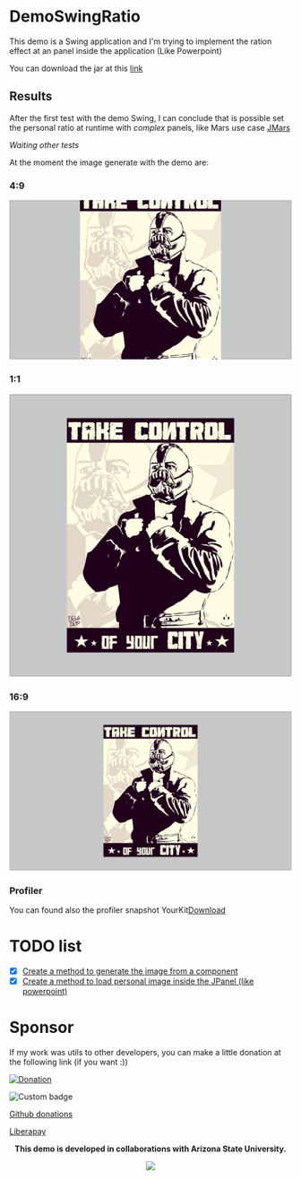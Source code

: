 # DemoSwingRatio

This demo is a Swing application and I'm trying to implement the ration effect at an panel inside the application (Like Powerpoint)

You can download the jar at this [link](https://gitlab.com/palazzovincenzo/demoswingratio/-/tree/master/bin)

## Results

After the first test with the demo Swing, I can conclude that is possible set the personal ratio at runtime with *complex* panels, like Mars use case [JMars](http://jmars.mars.asu.edu/)

_Waiting other tests_

At the moment the image generate with the demo are:

### 4:9

![](results/images-generated/bane_gotham_4:9.png)

### 1:1

![](results/images-generated/bane_gotham_1:1.png)

### 16:9

![](results/images-generated/bane_gotham_16:9.png)

### Profiler

You can found also the profiler snapshot YourKit[Download](https://gitlab.com/vincenzopalazzo/demoswingratio/-/raw/master/results/profiler-snapshot/RUN-2020-04-04.snapshot?inline=false)

# TODO list

- [X] [Create a method to generate the image from a component](https://stackoverflow.com/questions/1349220/convert-jpanel-to-image)
- [X] [Create a method to load personal image inside the JPanel (like powerpoint)](https://stackoverflow.com/questions/22162398/how-to-set-a-background-picture-in-jpanel)

# Sponsor

If my work was utils to other developers, you can make a little donation at the following link (if you want :))

[![Donation](https://img.shields.io/website/http/vincenzopalazzo.github.io/material-ui-swing-donations.svg?style=for-the-badge&up_color=yellow&up_message=Donation)](https://vincenzopalazzo.github.io/material-ui-swing-donations)

![Custom badge](https://img.shields.io/endpoint?style=for-the-badge&url=https%3A%2F%2Fshieldsio-patreon.herokuapp.com%2Fmaterialuiswing)

[Github donations](https://github.com/sponsors/vincenzopalazzo?preview=true)

[Liberapay](https://liberapay.com/vincenzopalazzo)

<p align="center" style="font-weight: bold;"> This demo is developed in collaborations with Arizona State University. </p>

<div align="center">
<img src="https://sundevilgymnastics.com/wp-content/uploads/2016/10/ASU-Womens-Gymnastics-Website.png" />
</div>

